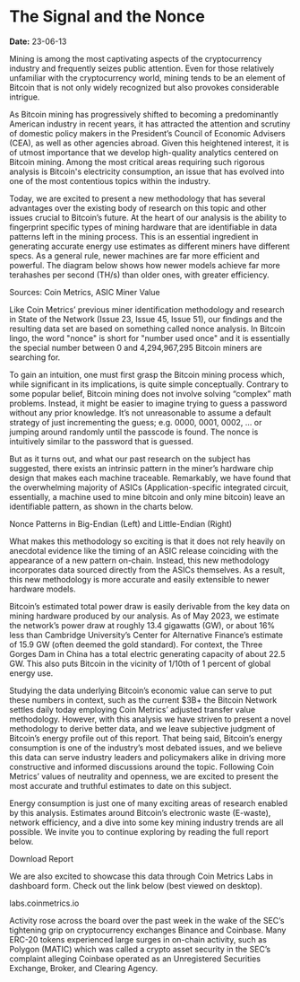 # The Signal and the Nonce

**Date:** 23-06-13

Mining is among the most captivating aspects of the cryptocurrency industry and frequently seizes public attention. Even for those relatively unfamiliar with the cryptocurrency world, mining tends to be an element of Bitcoin that is not only widely recognized but also provokes considerable intrigue.

As Bitcoin mining has progressively shifted to becoming a predominantly American industry in recent years, it has attracted the attention and scrutiny of domestic policy makers in the President’s Council of Economic Advisers (CEA), as well as other agencies abroad. Given this heightened interest, it is of utmost importance that we develop high-quality analytics centered on Bitcoin mining. Among the most critical areas requiring such rigorous analysis is Bitcoin's electricity consumption, an issue that has evolved into one of the most contentious topics within the industry.

Today, we are excited to present a new methodology that has several advantages over the existing body of research on this topic and other issues crucial to Bitcoin’s future. At the heart of our analysis is the ability to fingerprint specific types of mining hardware that are identifiable in data patterns left in the mining process. This is an essential ingredient in generating accurate energy use estimates as different miners have different specs. As a general rule, newer machines are far more efficient and powerful. The diagram below shows how newer models achieve far more terahashes per second (TH/s) than older ones, with greater efficiency.

Sources: Coin Metrics, ASIC Miner Value

Like Coin Metrics’ previous miner identification methodology and research in State of the Network (Issue 23, Issue 45, Issue 51), our findings and the resulting data set are based on something called nonce analysis. In Bitcoin lingo, the word "nonce" is short for "number used once" and it is essentially the special number between 0 and 4,294,967,295 Bitcoin miners are searching for.

To gain an intuition, one must first grasp the Bitcoin mining process which, while significant in its implications, is quite simple conceptually. Contrary to some popular belief, Bitcoin mining does not involve solving “complex” math problems. Instead, it might be easier to imagine trying to guess a password without any prior knowledge. It’s not unreasonable to assume a default strategy of just incrementing the guess; e.g. 0000, 0001, 0002, … or jumping around randomly until the passcode is found. The nonce is intuitively similar to the password that is guessed.

But as it turns out, and what our past research on the subject has suggested, there exists an intrinsic pattern in the miner’s hardware chip design that makes each machine traceable. Remarkably, we have found that the overwhelming majority of ASICs (Application-specific integrated circuit, essentially, a machine used to mine bitcoin and only mine bitcoin) leave an identifiable pattern, as shown in the charts below.

Nonce Patterns in Big-Endian (Left) and Little-Endian (Right)

What makes this methodology so exciting is that it does not rely heavily on anecdotal evidence like the timing of an ASIC release coinciding with the appearance of a new pattern on-chain. Instead, this new methodology incorporates data sourced directly from the ASICs themselves. As a result, this new methodology is more accurate and easily extensible to newer hardware models.

Bitcoin’s estimated total power draw is easily derivable from the key data on mining hardware produced by our analysis. As of May 2023, we estimate the network’s power draw at roughly 13.4 gigawatts (GW), or about 16% less than Cambridge University’s Center for Alternative Finance’s estimate of 15.9 GW (often deemed the gold standard). For context, the Three Gorges Dam in China has a total electric generating capacity of about 22.5 GW. This also puts Bitcoin in the vicinity of 1/10th of 1 percent of global energy use.

Studying the data underlying Bitcoin’s economic value can serve to put these numbers in context, such as the current $3B+ the Bitcoin Network settles daily today employing Coin Metrics’ adjusted transfer value methodology. However, with this analysis we have striven to present a novel methodology to derive better data, and we leave subjective judgment of Bitcoin’s energy profile out of this report. That being said, Bitcoin’s energy consumption is one of the industry’s most debated issues, and we believe this data can serve industry leaders and policymakers alike in driving more constructive and informed discussions around the topic. Following Coin Metrics’ values of neutrality and openness, we are excited to present the most accurate and truthful estimates to date on this subject.

Energy consumption is just one of many exciting areas of research enabled by this analysis. Estimates around Bitcoin’s electronic waste (E-waste), network efficiency, and a dive into some key mining industry trends are all possible. We invite you to continue exploring by reading the full report below.

Download Report

We are also excited to showcase this data through Coin Metrics Labs in dashboard form. Check out the link below (best viewed on desktop).

labs.coinmetrics.io

Activity rose across the board over the past week in the wake of the SEC’s tightening grip on cryptocurrency exchanges Binance and Coinbase. Many ERC-20 tokens experienced large surges in on-chain activity, such as Polygon (MATIC) which was called a crypto asset security in the SEC’s complaint alleging Coinbase operated as an Unregistered Securities Exchange, Broker, and Clearing Agency.